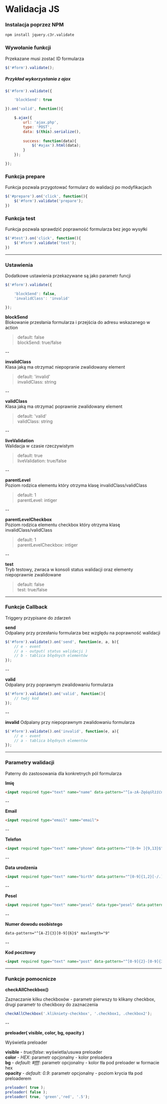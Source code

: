 # Walidacja JS

### Instalacja poprzez NPM

```zsh
npm install jquery.c3r.validate
```


### Wywołanie funkcji

Przekazane musi zostać ID formularza

```javascript
$('#form').validate();
```


##### Przykład wykorzystania z ajax

```javascript
$('#form').validate({

	'blockSend': true

}).on('valid', function(){

	$.ajax({
		url: 'ajax.php',
		type: 'POST',
		data: $(this).serialize(),
		
		success: function(data){
			$('#ajax').html(data);
		}
	});

});
```

### Funkcja prepare

Funkcja pozwala przygotować formularz do walidacji po modyfikacjach  

```javascript
$('#prepare').on('click', function(){
	$('#form').validate('prepare');
})
```

### Funkcja test

Funkcja pozwala sprawdzić poprawność formularza bez jego wysyłki  

```javascript
$('#test').on('click', function(){
	$('#form').validate('test');
})
```


---

### Ustawienia

Dodatkowe ustawienia przekazywane są jako parametr funcji

```javascript
$('#form').validate({

	'blockSend': false,
	'invalidClass': 'invalid'

});
```

**blockSend**    
Blokowanie przesłania formularza i przejścia do adresu wskazanego w action

>default: false  
blockSend: true/false

--

**invalidClass**  
Klasa jaką ma otrzymać niepopranie zwalidowany element

>default: 'invalid'  
invalidClass: string

--

**validClass**  
Klasa jaką ma otrzymać poprawnie zwalidowany element

>default: 'valid'  
validClass: string

--

**liveValidation**  
Walidacja w czasie rzeczywistym

>default: true  
liveValidation: true/false

--

**parentLevel**  
Poziom rodzica elementu który otrzyma klasę invalidClass/validClass

>default: 1  
parentLevel: intiger

--

**parentLevelCheckbox**  
Poziom rodzica elementu checkbox który otrzyma klasę invalidClass/validClass

>default: 1  
parentLevelCheckbox: intiger

--

**test**  
Tryb testowy, zwraca w konsoli status walidacji oraz elementy niepoprawnie zwalidowane

>default: false  
test: true/false

---

### Funkcje Callback

Triggery przypisane do zdarzeń

**send**  
Odpalany przy przesłaniu formularza bez względu na poprawność walidacji

```javascript
$('#form').validate().on('send', function(e, a, b){
	// e - event
	// a - output( status walidacji )
	// b - tablica błędnych elementów
});
```

--

**valid**  
Odpalany przy poprawnym zwalidowaniu formularza

```javascript
$('#form').validate().on('valid', function(){
	// twój kod
});
```

--

**invalid**
Odpalany przy niepoprawnym zwalidowaniu formularza

```javascript
$('#form').validate().on('invalid', function(e, a){
	// e - event
	// a - tablica błędnych elementów
});
```

---

### Parametry walidacji

Paterny do zastosowania dla konkretnych pól formularza  


**Imię**  

```html
<input required type="text" name="name" data-pattern="^[a-zA-ZęóąśłżźćńĘÓĄŚŁŻŹĆŃ -]{3,}$">
```

--

**Email**  

```html
<input required type="email" name="email">
```

--

**Telefon**  

```html
<input required type="text" name="phone" data-pattern="^[0-9+ ]{9,13}$" maxlength="13">
```

--

**Data urodzenia**  

```html
<input required type="text" name="birth" data-pattern="^[0-9]{1,2}[-/.][0-9]{1,2}[-/.][0-9]{4}$">
```

--

**Pesel**  

```html
<input required type="text" name="pesel" data-type="pesel" data-pattern="^[0-9]{11}$" maxlength="11">
```

--

**Numer dowodu osobistego**

```html
data-pattern="^[A-Z]{3}[0-9]{6}$" maxlength="9"
```

--

**Kod pocztowy**  

```html
<input required type="text" name="post" data-pattern="^[0-9]{2}-[0-9]{3}$">
```

---

### Funkcje pomocnicze

**checkAllCheckbox()**  

Zaznaczanie kilku checkboxów - parametr pierwszy to klikany checkbox, drugi parametr to checkboxy do zaznaczenia

```javascript
checkAllCheckbox('.klikniety-checkbox', '.checkbox1, .checkbox2');
```

--

**preloader( visible, color, bg, opacity )**  

Wyświetla preloader

**visible** - *true/false*: wyświetla/usuwa preloader  
**color** - *HEX*: parametr opcjonalny - kolor preloadera  
**bg** - *default: #fff*: parametr opcjonalny - kolor tła pod preloader w formacie hex  
**opacity** - *default: 0.9*: parametr opcjonalny - poziom krycia tła pod preloaderem  

```javascript
preloader( true );
preloader( false );
preloader( true, 'green','red', '.5');
```
